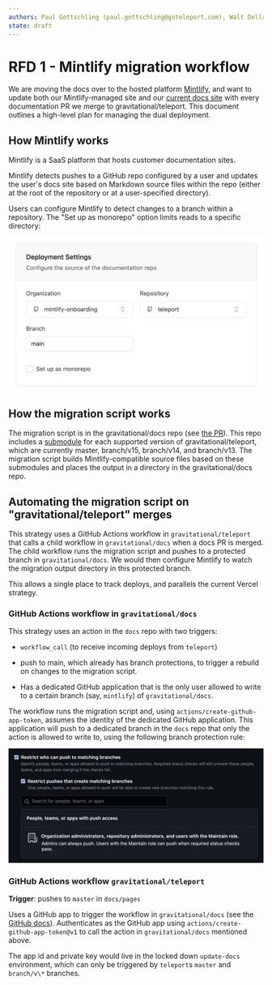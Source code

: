 ```yaml
---
authors: Paul Gottschling (paul.gottschling@goteleport.com), Walt Della (walt.della@goteleport.com)
state: draft
---
```


# RFD 1 - Mintlify migration workflow

We are moving the docs over to the hosted platform
[Mintlify](https://mintlify.com/), and want to update both our Mintlify-managed
site and our [current docs site](https://goteleport.com/docs/) with every
documentation PR we merge to gravitational/teleport. This document outlines a
high-level plan for managing the dual deployment.

## How Mintlify works

Mintlify is a SaaS platform that hosts customer documentation sites.

Mintlify detects pushes to a GitHub repo configured by a user and
updates the user's docs site based on Markdown source files within the
repo (either at the root of the repository or at a user-specified
directory).

Users can configure Mintlify to detect changes to a branch within a
repository. The "Set up as monorepo" option limits reads to a specific
directory:

![](0001-mintlify-migration-images/monorepo.png)

## How the migration script works

The migration script is in the gravitational/docs repo (see [the
PR](https://github.com/gravitational/docs/pull/437)). This repo includes a
[submodule](https://github.com/gravitational/docs/tree/main/content) for each
supported version of gravitational/teleport, which are currently master,
branch/v15, branch/v14, and branch/v13. The migration script builds
Mintlify-compatible source files based on these submodules and places the output
in a directory in the gravitational/docs repo.

## Automating the migration script on "gravitational/teleport" merges

This strategy uses a GitHub Actions workflow in `gravitational/teleport` that
calls a child workflow in `gravitational/docs` when a docs PR is merged. The
child workflow runs the migration script and pushes to a protected branch in
`gravitational/docs`. We would then configure Mintlify to watch the migration
output directory in this protected branch.

This allows a single place to track deploys, and parallels the current
Vercel strategy.

### GitHub Actions workflow in `gravitational/docs`

This strategy uses an action in the `docs` repo with two triggers:

-   `workflow_call` (to receive incoming deploys from `teleport`)

-   push to main, which already has branch protections, to trigger a rebuild on
    changes to the migration script.

-   Has a dedicated GitHub application that is the only user allowed to write to
    a certain branch (say, `mintlify`) of `gravitational/docs`.

The workflow runs the migration script and, using
`actions/create-github-app-token`, assumes the identity of the dedicated GitHub
application. This application will push to a dedicated branch in the `docs` repo
that only the action is allowed to write to, using the following branch
protection rule:

![](0001-mintlify-migration-images/protection-rule.png)

### GitHub Actions workflow `gravitational/teleport`

**Trigger**: pushes to `master` in `docs/pages`

Uses a GitHub app to trigger the workflow in `gravitational/docs` (see the
[GitHub
docs](https://docs.github.com/en/actions/using-workflows/triggering-a-workflow#triggering-a-workflow-from-a-workflow)).
Authenticates as the GitHub app using `actions/create-github-app-token@v1` to
call the action in `gravitational/docs` mentioned above.

The app id and private key would live in the locked down `update-docs`
environment, which can only be triggered by `teleport`s `master` and
`branch/v\*` branches.
